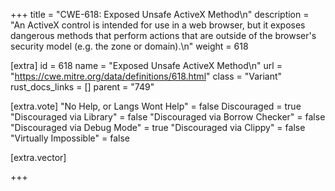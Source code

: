 +++
title = "CWE-618: Exposed Unsafe ActiveX Method\n"
description = "An ActiveX control is intended for use in a web browser, but it exposes dangerous methods that perform actions that are outside of the browser's security model (e.g. the zone or domain).\n"
weight = 618

[extra]
id = 618
name = "Exposed Unsafe ActiveX Method\n"
url = "https://cwe.mitre.org/data/definitions/618.html"
class = "Variant"
rust_docs_links = []
parent = "749"

[extra.vote]
"No Help, or Langs Wont Help" = false
Discouraged = true
"Discouraged via Library" = false
"Discouraged via Borrow Checker" = false
"Discouraged via Debug Mode" = true
"Discouraged via Clippy" = false
"Virtually Impossible" = false

[extra.vector]

+++